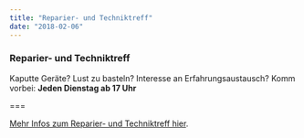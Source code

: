 ```yaml
---
title: "Reparier- und Techniktreff"
date: "2018-02-06"
---
```


### Reparier- und Techniktreff

Kaputte Geräte? Lust zu basteln? Interesse an Erfahrungsaustausch?
Komm vorbei: **Jeden Dienstag ab 17 Uhr**

===

[Mehr Infos zum Reparier- und Techniktreff hier](../../about/repaircafe).
